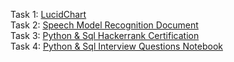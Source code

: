 Task 1:  [LucidChart](https://lucid.app/lucidspark/5ab05da3-bb08-40d3-84d6-e687b58e37b6/edit?viewport_loc=-4434%2C-12198%2C16622%2C8244%2C0_0&invitationId=inv_e439773b-1676-4acf-8c20-788d98eee01e)<br>
Task 2: [Speech Model Recognition Document](https://drive.google.com/drive/folders/1Mi_LqULs33lLWpBf-CqQzDT992AglLFq?usp=drive_link)<br>
Task 3: [Python & Sql Hackerrank Certification](https://drive.google.com/drive/folders/1FBZM8zoW-zWe7JtHgqkDuklIdtLPuD1i?usp=sharing)<br>
Task 4: [Python & Sql Interview Questions Notebook](https://colab.research.google.com/drive/1WC0hg4ntNCIRKSUUGwtb4Ji8k8hqzaM0?usp=sharing)<br>

